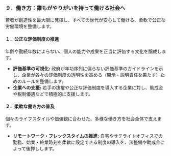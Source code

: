 ### ９．働き方：誰もがやりがいを持って働ける社会へ

若者が創造性を最大限に発揮し、すべての世代が安心して働ける、柔軟で公正な労働環境を整備します。

#### １．公正な評価制度の推進

年齢や勤続年数によらない、個人の能力や成果を正当に評価する文化を醸成します。

*   **評価基準の可視化:** 政府が年功序列に偏らない評価基準のガイドラインを示し、企業が各々の評価制度の透明性を高める（開示・説明責任を果たす）ためのルールを整備します。
*   **企業への支援:** 若手の抜擢や公正な評価制度を導入する企業に対し、助成金や税制優遇などで積極的に支援します。

#### ２．柔軟な働き方の普及

個々のライフスタイルや価値観に合わせた、多様な働き方を社会全体で支えます。

*   **リモートワーク・フレックスタイムの推進:** 自宅やサテライトオフィスでの勤務、始業・終業時刻を柔軟に設定できる制度の導入を、法整備や助成金によって後押しします。